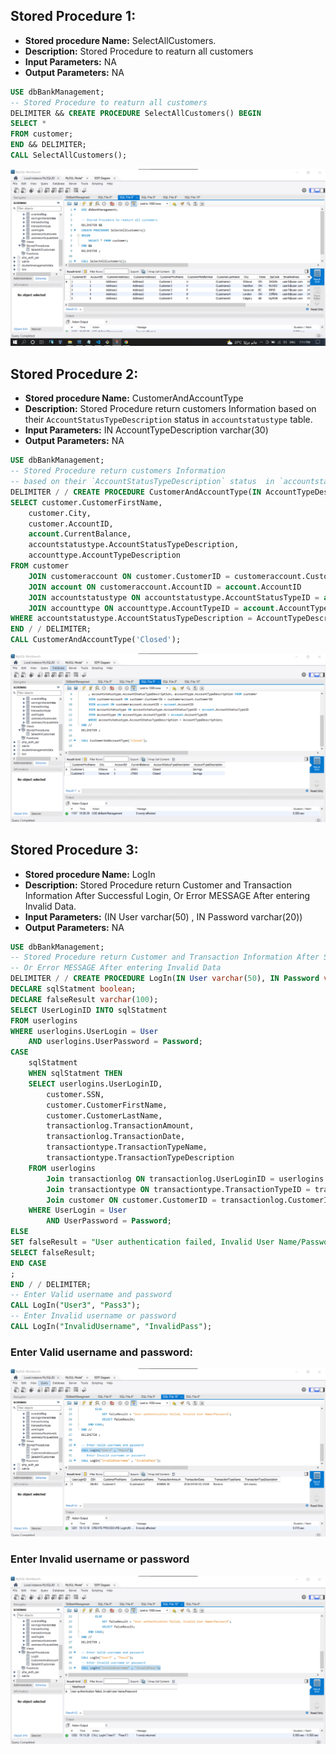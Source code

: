 ## Stored Procedure 1:
- <b>Stored procedure Name:</b> SelectAllCustomers.
- <b>Description:</b> Stored Procedure to reaturn all customers
- <b>Input Parameters:</b> NA
- <b>Output Parameters:</b> NA

```sql
USE dbBankManagement;
-- Stored Procedure to reaturn all customers
DELIMITER && CREATE PROCEDURE SelectAllCustomers() BEGIN
SELECT *
FROM customer;
END && DELIMITER;
CALL SelectAllCustomers();
```
<img src='img/img1.png' /></br>

## Stored Procedure 2:
- <b>Stored procedure Name:</b> CustomerAndAccountType
- <b>Description:</b> Stored Procedure return customers Information based on their `AccountStatusTypeDescription` status  in `accountstatustype` table.
- <b>Input Parameters:</b> IN AccountTypeDescription varchar(30)
- <b>Output Parameters:</b> NA

```sql
USE dbBankManagement;
-- Stored Procedure return customers Information 
-- based on their `AccountStatusTypeDescription` status  in `accountstatustype` table.
DELIMITER / / CREATE PROCEDURE CustomerAndAccountType(IN AccountTypeDescription varchar(30)) BEGIN
SELECT customer.CustomerFirstName,
    customer.City,
    customer.AccountID,
    account.CurrentBalance,
    accountstatustype.AccountStatusTypeDescription,
    accounttype.AccountTypeDescription
FROM customer
    JOIN customeraccount ON customer.CustomerID = customeraccount.CustomerID
    JOIN account ON customeraccount.AccountID = account.AccountID
    JOIN accountstatustype ON accountstatustype.AccountStatusTypeID = account.AccountStatusTypeID
    JOIN accounttype ON accounttype.AccountTypeID = account.AccountTypeID
WHERE accountstatustype.AccountStatusTypeDescription = AccountTypeDescription;
END / / DELIMITER;
CALL CustomerAndAccountType('Closed');

```
<img src='img/img2.png' /></br>

## Stored Procedure 3:
- <b>Stored procedure Name:</b> LogIn
- <b>Description:</b> Stored Procedure return Customer and Transaction Information After Successful Login, Or Error MESSAGE After entering Invalid Data.
- <b>Input Parameters:</b> (IN User varchar(50) , IN Password varchar(20))
- <b>Output Parameters:</b> NA

```sql
USE dbBankManagement;
-- Stored Procedure return Customer and Transaction Information After Successful Login, 
-- Or Error MESSAGE After entering Invalid Data
DELIMITER / / CREATE PROCEDURE LogIn(IN User varchar(50), IN Password varchar(20)) BEGIN
DECLARE sqlStatment boolean;
DECLARE falseResult varchar(100);
SELECT UserLoginID INTO sqlStatment
FROM userlogins
WHERE userlogins.UserLogin = User
    AND userlogins.UserPassword = Password;
CASE
    sqlStatment
    WHEN sqlStatment THEN
    SELECT userlogins.UserLoginID,
        customer.SSN,
        customer.CustomerFirstName,
        customer.CustomerLastName,
        transactionlog.TransactionAmount,
        transactionlog.TransactionDate,
        transactiontype.TransactionTypeName,
        transactiontype.TransactionTypeDescription
    FROM userlogins
        Join transactionlog ON transactionlog.UserLoginID = userlogins.UserLoginID
        Join transactiontype ON transactiontype.TransactionTypeID = transactionlog.TransactionTypeID
        Join customer ON customer.CustomerID = transactionlog.CustomerID
    WHERE UserLogin = User
        AND UserPassword = Password;
ELSE
SET falseResult = "User authentication failed, Invalid User Name/Password";
SELECT falseResult;
END CASE
;
END / / DELIMITER;
-- Enter Valid username and password 
CALL LogIn("User3", "Pass3");
-- Enter Invalid username or password
CALL LogIn("InvalidUsername", "InvalidPass");
```
### Enter Valid username and password:
<img src='img/img3.png' /></br>

### Enter Invalid username or password
<img src='img/img4.png' /></br>


<!-- ### Stored Procedure 3:
- <b>Stored procedure Name:</b>
- <b>Description:</b>
- <b>Input Parameters:</b>
- <b>Output Parameters:</b>

```sql
```
<img src='img/img3.png' /></br> -->
